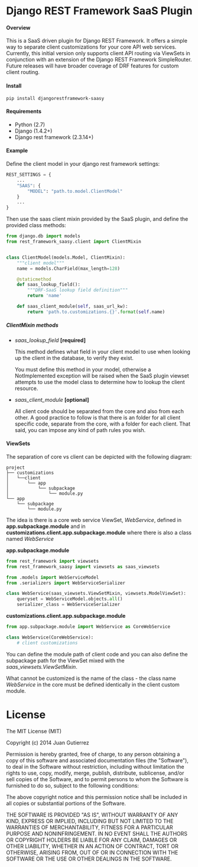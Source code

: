 Django REST Framework SaaS Plugin
=================================

#### Overview

This is a SaaS driven plugin for Django REST Framework. It offers a simple way
to separate client customizations for your core API web services. Currently, this
initial version only supports client API routing via ViewSets in conjunction with
an extension of the Django REST Framework SimpleRouter. Future releases will
have broader coverage of DRF features for custom client routing.

#### Install
```pip install djangorestframework-saasy```

#### Requirements
- Python (2.7)
- Django (1.4.2+)
- Django rest framework (2.3.14+)

#### Example

Define the client model in your django rest framework settings:
```python
REST_SETTINGS = {
    ...
    "SAAS": {
        "MODEL": "path.to.model.ClientModel"
    }
    ...
}
```

Then use the saas client mixin provided by the SaaS plugin, and define the provided class methods:
```python
from django.db import models
from rest_framework_saasy.client import ClientMixin


class ClientModel(models.Model, ClientMixin):
    """client model"""
    name = models.CharField(max_length=128)

    @staticmethod
    def saas_lookup_field():
        """DRF-SaaS lookup field definition"""
        return 'name'

    def saas_client_module(self, saas_url_kw):
        return 'path.to.customizations.{}'.format(self.name)
```

##### ClientMixin methods

- *saas_lookup_field* **[required]**

  This method defines what field in your client model to use when looking up
  the client in the database, to verify they exist.

  You must define this method in your model, otherwise a NotImplemented
  exception will be raised when the SaaS plugin viewset attempts to
  use the model class to determine how to lookup the client resource.

- *saas_client_module* **[optional]**

  All client code should be separated from the core and also from each other.
  A good practice to follow is that there is an folder for all client specific code,
  separate from the core, with a folder for each client. That said, you can impose
  any kind of path rules you wish.

#### ViewSets
The separation of core vs client can be depicted with the following diagram:

```
project
├── customizations
│   └──client
│       └── app
│           └── subpackage
│               └── module.py
└── app
    └── subpackage 
        └── module.py
```

The idea is there is a core web service ViewSet, *WebService*, defined in **app.subpackage.module**
and in **customizations.client.app.subpackage.module** where there is also a class named *WebService*

**app.subpackage.module**
```python
from rest_framework import viewsets
from rest_framework_saasy import viewsets as saas_viewsets

from .models import WebServiceModel
from .serializers import WebServiceSerializer

class WebService(saas_viewsets.ViewSetMixin, viewsets.ModelViewSet):
    queryset = WebServiceModel.objects.all()
    serializer_class = WebServiceSerializer
```

**customizations.client.app.subpackage.module**
```python
from app.subpackage.module import WebService as CoreWebService

class WebService(CoreWebService):
    # client customizations
```

You can define the module path of client code and you can also define the subpackage
path for the ViewSet mixed with the *saas_viewsets.ViewSetMixin*.

What cannot be customized is the name of the class - the class name *WebService* in the
core must be defined identically in the client custom module.

License
=======
The MIT License (MIT)

Copyright (c) 2014 Juan Gutierrez

Permission is hereby granted, free of charge, to any person obtaining a copy
of this software and associated documentation files (the "Software"), to deal
in the Software without restriction, including without limitation the rights
to use, copy, modify, merge, publish, distribute, sublicense, and/or sell
copies of the Software, and to permit persons to whom the Software is
furnished to do so, subject to the following conditions:

The above copyright notice and this permission notice shall be included in
all copies or substantial portions of the Software.

THE SOFTWARE IS PROVIDED "AS IS", WITHOUT WARRANTY OF ANY KIND, EXPRESS OR
IMPLIED, INCLUDING BUT NOT LIMITED TO THE WARRANTIES OF MERCHANTABILITY,
FITNESS FOR A PARTICULAR PURPOSE AND NONINFRINGEMENT. IN NO EVENT SHALL THE
AUTHORS OR COPYRIGHT HOLDERS BE LIABLE FOR ANY CLAIM, DAMAGES OR OTHER
LIABILITY, WHETHER IN AN ACTION OF CONTRACT, TORT OR OTHERWISE, ARISING FROM,
OUT OF OR IN CONNECTION WITH THE SOFTWARE OR THE USE OR OTHER DEALINGS IN
THE SOFTWARE.
